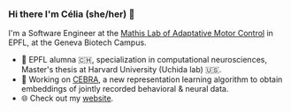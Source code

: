 ### Hi there I'm Célia (she/her) 👋 

I'm a Software Engineer at the [Mathis Lab of Adaptative Motor Control](http://www.mackenziemathislab.org/) in EPFL, at the Geneva Biotech Campus. 

- 🧠 EPFL alumna 🇨🇭, specialization in computational neurosciences, Master's thesis at Harvard University (Uchida lab) 🇺🇸.
- 🦓 Working on [CEBRA](https://cebra.ai/), a new representation learning algorithm to obtain embeddings of jointly recorded behavioral & neural data.
- 🌐 Check out my [website](https://celiabenquet.netlify.app/).

<!--
**CeliaBenquet/CeliaBenquet** is a ✨ _special_ ✨ repository because its `README.md` (this file) appears on your GitHub profile.

Here are some ideas to get you started:

- 🔭 I’m currently working on ...
- 🌱 I’m currently learning ...
- 👯 I’m looking to collaborate on ...
- 🤔 I’m looking for help with ...
- 💬 Ask me about ...
- 📫 How to reach me: ...
- 😄 Pronouns: ...
- ⚡ Fun fact: ...
-->
